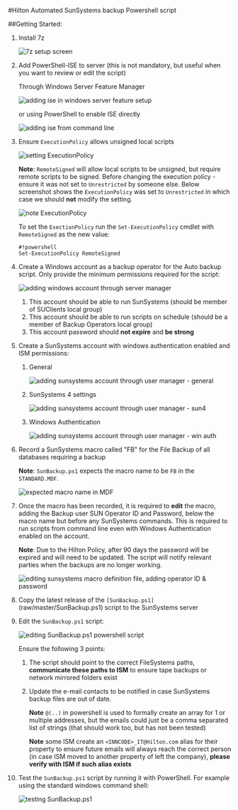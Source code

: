 #Hilton Automated SunSystems backup Powershell script

##Getting Started:
1. Install 7z

    ![7z setup screen](raw/master/docs/img/7zinstall.png "7z setup screen")

2. Add PowerShell-ISE to server (this is not mandatory, but useful when you want to review or edit the script)

    Through Windows Server Feature Manager

    ![adding ise in windows server feature setup](raw/master/docs/img/iseinstall.png "adding ise in windows server feature setup")

    or using PowerShell to enable ISE directly

    ![adding ise from command line](raw/master/docs/img/iseinstall02.png "adding ise from command line")

3. Ensure `ExecutionPolicy` allows unsigned local scripts

    ![setting ExecutionPolicy](raw/master/docs/img/setExecutionPolicy.png "setting ExecutionPolicy")

    **Note**: `RemoteSigned` will allow local scripts to be unsigned, but require remote scripts to be signed. Before changing the execution policy - ensure it was not set to `Unrestricted` by someone else. Below screenshot shows the `ExecutionPolicy` was set to `Unrestricted` in which case we should **not** modify the setting.

    ![note ExecutionPolicy](raw/master/docs/img/setExecutionPolicyNote.png "note ExecutionPolicy")

    To set the `ExectionPolicy` run the `Set-ExecutionPolicy` cmdlet with `RemoteSigned` as the new value:

    ```
    #!powershell
    Set-ExecutionPolicy RemoteSigned
    ```

4. Create a Windows account as a backup operator for the Auto backup script. Only provide the minimum permissions required for the script:

    ![adding windows account through server manager](raw/master/docs/img/createsvcSunBak.png "adding windows account through server manager")

    1. This account should be able to run SunSystems (should be member of SUClients local group)
    2. This account should be able to run scripts on schedule (should be a member of Backup Operators local group)
    3. This account password should **not expire** and **be strong**

5. Create a SunSystems account with windows authentication enabled and ISM permissions:

    1. General

        ![adding sunsystems account through user manager - general](raw/master/docs/img/createBAK01.png "adding sunsystems account through user manager - general")

    2. SunSystems 4 settings

        ![adding sunsystems account through user manager - sun4](raw/master/docs/img/createBAK02.png "adding sunsystems account through user manager - sun4")

    3. Windows Authentication

        ![adding sunsystems account through user manager - win auth](raw/master/docs/img/createBAK03.png "adding sunsystems account through user manager - win auth")

6. Record a SunSystems macro called "FB" for the File Backup of all databases requiring a backup

    **Note**: `SunBackup.ps1` expects the macro name to be `FB` in the `STANDARD.MDF`.

    ![expected macro name in MDF](raw/master/docs/img/expectedMDF.png "expected macro name in MDF")

7. Once the macro has been recorded, it is required to **edit** the macro, adding the Backup user SUN Operator ID and Password, below the macro name but before any SunSystems commands. This is required to run scripts from command line even with Windows Authentication enabled on the account. 

    **Note**: Due to the Hilton Policy, after 90 days the password will be expired and will need to be updated. The script will notify relevant parties when the backups are no longer working.

    ![editing sunsystems macro definition file, adding operator ID & password](raw/master/docs/img/editMDF.png "editing sunsystems macro definition file, adding operator ID & password")

8. Copy the latest release of the `[SunBackup.ps1]`(raw/master/SunBackup.ps1) script to the SunSystems server

9. Edit the `SunBackup.ps1` script:

    ![editing SunBackup.ps1 powershell script](raw/maser/docs/img/updateScript.png "editing SunBackup.ps1 powershell script")

    Ensure the following 3 points:

    1. The script should point to the correct FileSystems paths, **communicate these paths to ISM** to ensure tape backups or network mirrored folders exist

    2. Update the e-mail contacts to be notified in case SunSystems backup files are out of date.

        **Note** `@(..)` in powershell is used to formally create an array for 1 or multiple addresses, but the emails could just be a comma separated list of strings (that should work too, but has not been tested)

        **Note** some ISM create an `<INNCODE>_IT@Hilton.com` alias for their property to ensure future emails will always reach the correct person (in case ISM moved to another property of left the company), **please verify with ISM if such alias exists**

10. Test the `SunBackup.ps1` script by running it with PowerShell. For example using the standard windows command shell:

    ![testing SunBackup.ps1](raw/master/docs/img/testScript.png "testing SunBackup.ps1")


